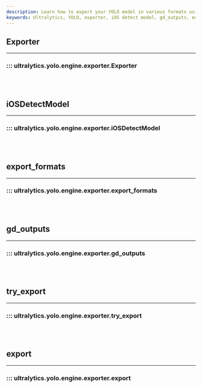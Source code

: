 ```yaml
---
description: Learn how to export your YOLO model in various formats using Ultralytics' exporter package - iOS, GDC, and more.
keywords: Ultralytics, YOLO, exporter, iOS detect model, gd_outputs, export
---
```


## Exporter
---

### ::: ultralytics.yolo.engine.exporter.Exporter

<br><br>

## iOSDetectModel
---

### ::: ultralytics.yolo.engine.exporter.iOSDetectModel

<br><br>

## export_formats
---

### ::: ultralytics.yolo.engine.exporter.export_formats

<br><br>

## gd_outputs
---

### ::: ultralytics.yolo.engine.exporter.gd_outputs

<br><br>

## try_export
---

### ::: ultralytics.yolo.engine.exporter.try_export

<br><br>

## export
---

### ::: ultralytics.yolo.engine.exporter.export

<br><br>
